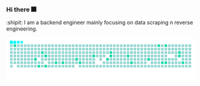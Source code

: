 ### Hi there :fireworks:
:shipit: I am a backend engineer mainly focusing on data scraping n reverse engineering.
<!--[![Typing SVG](https://readme-typing-svg.demolab.com?font=Reenie+Beanie&size=30&pause=1000&color=00FFFF&width=435&lines=never+too+risky;never+too+boring;I+desire+medium+danger)](https://git.io/typing-svg)![](https://github-readme-stats-git-masterrstaa-rickstaa.vercel.app/api?username=Seriainme&show_icons=true&line_height=21&show_icons=true&theme=aura&hide_border=true)
![](https://github-readme-stats-git-masterrstaa-rickstaa.vercel.app/api/top-langs/?username=Seriainme&show_icons=true&layout=compact&theme=aura&hide_border=true&hide=html,css) -->

<picture>
  <source media="(prefers-color-scheme: dark)" srcset="https://raw.githubusercontent.com/Seriainme/Seriainme/output/ocean.gif">
  <img alt="github contribution grid snake animation" src="https://raw.githubusercontent.com/Seriainme/Seriainme/output/ocean.gif">
</picture>

 

<!-- <a href="https://github.com/Seriainme/feapder_demo"><img src="https://github-readme-stats.vercel.app/api/pin/?username=Seriainme&repo=feapder_demo&show_owner=true&&theme=aura" /></a> -->
